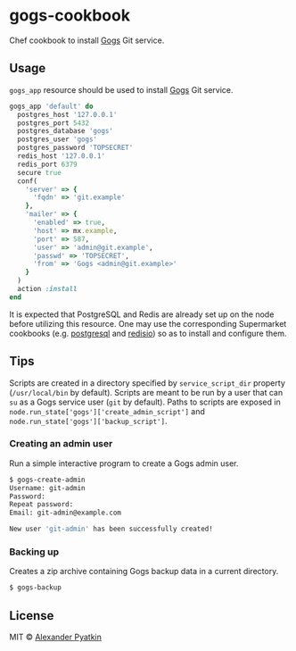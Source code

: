 # gogs-cookbook
Chef cookbook to install [Gogs](https://gogs.io) Git service.

## Usage

`gogs_app` resource should be used to install [Gogs](https://gogs.io) Git service.

```ruby
gogs_app 'default' do
  postgres_host '127.0.0.1'
  postgres_port 5432
  postgres_database 'gogs'
  postgres_user 'gogs'
  postgres_password 'TOPSECRET'
  redis_host '127.0.0.1'
  redis_port 6379
  secure true
  conf(
    'server' => {
      'fqdn' => 'git.example'
    },
    'mailer' => {
      'enabled' => true,
      'host' => mx.example,
      'port' => 587,
      'user' => 'admin@git.example',
      'passwd' => 'TOPSECRET',
      'from' => 'Gogs <admin@git.example>'
    }
  )
  action :install
end
```

It is expected that PostgreSQL and Redis are already set up on the node before utilizing this resource. One may use the corresponding Supermarket cookbooks (e.g. [postgresql](https://supermarket.chef.io/cookbooks/postgresql) and [redisio](https://supermarket.chef.io/cookbooks/redisio)) so as to install and configure them.

## Tips

Scripts are created in a directory specified by `service_script_dir` property (`/usr/local/bin` by default). Scripts are meant to be run by a user that can `su` as a Gogs service user (`git` by default). Paths to scripts are exposed in `node.run_state['gogs']['create_admin_script']` and `node.run_state['gogs']['backup_script']`.

### Creating an admin user

Run a simple interactive program to create a Gogs admin user.

```sh
$ gogs-create-admin
Username: git-admin
Password:
Repeat password:
Email: git-admin@example.com

New user 'git-admin' has been successfully created!
```

### Backing up

Creates a zip archive containing Gogs backup data in a current directory.

```sh
$ gogs-backup
```

## License
MIT © [Alexander Pyatkin](https://github.com/aspyatkin)
